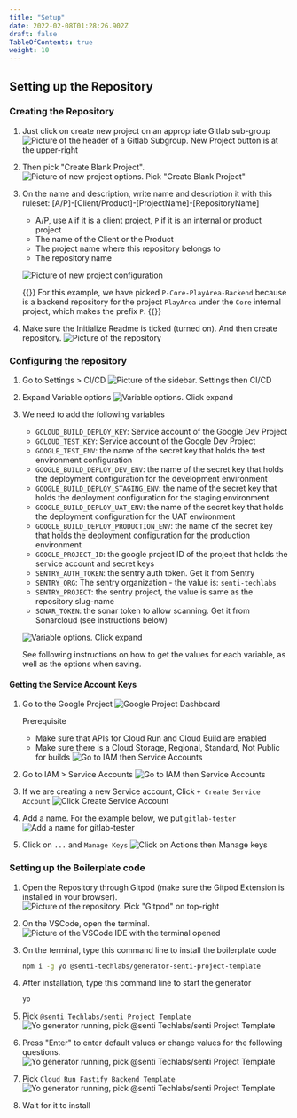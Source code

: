 ```yaml
---
title: "Setup"
date: 2022-02-08T01:28:26.902Z
draft: false
TableOfContents: true
weight: 10
---
```


## Setting up the Repository

### Creating the Repository

1. Just click on create new project on an appropriate Gitlab sub-group
![Picture of the header of a Gitlab Subgroup. New Project button is at the upper-right](./img/new-project.jpg)

2. Then pick "Create Blank Project".
![Picture of new project options. Pick "Create Blank Project"](./img/pick-blank-project.jpg)

3. On the name and description, write name and description it with this ruleset:
[A/P]-[Client/Product]-[ProjectName]-[RepositoryName]
    - A/P, use `A` if it is a client project, `P` if it is an internal or product project
    - The name of the Client or the Product
    - The project name where this repository belongs to
    - The repository name

    ![Picture of new project configuration](./img/new-project-config.jpg)

    {{<panel>}}
    For this example, we have picked `P-Core-PlayArea-Backend` because is a backend repository for the project `PlayArea` under the `Core` internal project, which makes the prefix `P`.
    {{</panel>}}


4. Make sure the Initialize Readme is ticked (turned on). And then create repository.
![Picture of the repository](./img/repository-picture.jpg)

### Configuring the repository

1. Go to Settings > CI/CD
![Picture of the sidebar. Settings then CI/CD](./img/repo-config-1.jpg)

2. Expand Variable options
![Variable options. Click expand](./img/repo-config-2.jpg)

3. We need to add the following variables
    - `GCLOUD_BUILD_DEPLOY_KEY`: Service account of the Google Dev Project
    - `GCLOUD_TEST_KEY`: Service account of the Google Dev Project
    - `GOOGLE_TEST_ENV`: the name of the secret key that holds the test environment configuration
    - `GOOGLE_BUILD_DEPLOY_DEV_ENV`: the name of the secret key that holds the deployment configuration for the development environment
    - `GOOGLE_BUILD_DEPLOY_STAGING_ENV`: the name of the secret key that holds the deployment configuration for the staging environment
    - `GOOGLE_BUILD_DEPLOY_UAT_ENV`: the name of the secret key that holds the deployment configuration for the UAT environment
    - `GOOGLE_BUILD_DEPLOY_PRODUCTION_ENV`: the name of the secret key that holds the deployment configuration for the production environment
    - `GOOGLE_PROJECT_ID`: the google project ID of the project that holds the service account and secret keys
    - `SENTRY_AUTH_TOKEN`: the sentry auth token. Get it from Sentry
    - `SENTRY_ORG`: The sentry organization - the value is: `senti-techlabs`
    - `SENTRY_PROJECT`: the sentry project, the value is same as the repository slug-name
    - `SONAR_TOKEN`: the sonar token to allow scanning. Get it from Sonarcloud (see instructions below)

    ![Variable options. Click expand](./img/repo-config-3.jpg)

    See following instructions on how to get the values for each variable, as well as the options when saving.

#### Getting the Service Account Keys

1. Go to the Google Project
![Google Project Dashboard](./img/google-1.jpg)

    Prerequisite
    - Make sure that APIs for Cloud Run and Cloud Build are enabled
    - Make sure there is a Cloud Storage, Regional, Standard, Not Public for builds
    ![Go to IAM then Service Accounts](./img/storage-1.jpg)

2. Go to IAM > Service Accounts
![Go to IAM then Service Accounts](./img/google-2.jpg)

3. If we are creating a new Service account, Click `+ Create Service Account`
![Click Create Service Account](./img/google-3.jpg)

4. Add a name. For the example below, we put `gitlab-tester`
![Add a name for gitlab-tester](./img/google-4.jpg)

5. Click on `...` and `Manage Keys`
![Click on Actions then Manage keys](./img/google-5.jpg)

### Setting up the Boilerplate code

1. Open the Repository through Gitpod (make sure the Gitpod Extension is installed in your browser).
![Picture of the repository. Pick "Gitpod" on top-right](./img/repository-picture.jpg)

2. On the VSCode, open the terminal.
![Picture of the VSCode IDE with the terminal opened](./img/vscode.jpg)

3. On the terminal, type this command line to install the boilerplate code
    ```bash
    npm i -g yo @senti-techlabs/generator-senti-project-template
    ```

4. After installation, type this command line to start the generator
    ```bash
    yo
    ```

5. Pick `@senti Techlabs/senti Project Template`
![Yo generator running, pick @senti Techlabs/senti Project Template](./img/yo-1.jpg)

6. Press "Enter" to enter default values or change values for the following questions.
![Yo generator running, pick @senti Techlabs/senti Project Template](./img/yo-2.jpg)

7. Pick `Cloud Run Fastify Backend Template`
![Yo generator running, pick @senti Techlabs/senti Project Template](./img/yo-3.jpg)

8. Wait for it to install
